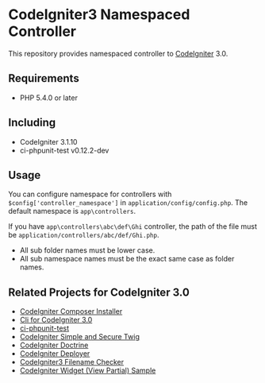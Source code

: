 # CodeIgniter3 Namespaced Controller

This repository provides namespaced controller to [CodeIgniter](https://github.com/bcit-ci/CodeIgniter) 3.0.

## Requirements

* PHP 5.4.0 or later

## Including

* CodeIgniter 3.1.10
* ci-phpunit-test v0.12.2-dev

## Usage

You can configure namespace for controllers with `$config['controller_namespace']` in `application/config/config.php`. The default namespace is `app\controllers`.

If you have `app\controllers\abc\def\Ghi` controller, the path of the file must be `application/controllers/abc/def/Ghi.php`.

* All sub folder names must be lower case.
* All sub namespace names must be the exact same case as folder names.

## Related Projects for CodeIgniter 3.0

* [CodeIgniter Composer Installer](https://github.com/kenjis/codeigniter-composer-installer)
* [Cli for CodeIgniter 3.0](https://github.com/kenjis/codeigniter-cli)
* [ci-phpunit-test](https://github.com/kenjis/ci-phpunit-test)
* [CodeIgniter Simple and Secure Twig](https://github.com/kenjis/codeigniter-ss-twig)
* [CodeIgniter Doctrine](https://github.com/kenjis/codeigniter-doctrine)
* [CodeIgniter Deployer](https://github.com/kenjis/codeigniter-deployer)
* [CodeIgniter3 Filename Checker](https://github.com/kenjis/codeigniter3-filename-checker)
* [CodeIgniter Widget (View Partial) Sample](https://github.com/kenjis/codeigniter-widgets)
